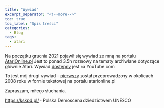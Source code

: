 ```yaml
---
title: "Wywiad"
excerpt_separator: "<!--more-->"
toc: true
toc_label: "Spis treści"
categories:
  - Blog
tags:
  - atari
---
```


Na początku grudnia 2021 pojawił się wywiad ze mną na portalu [AtariOnline.pl](http://atarionline.pl/v01/index.php?subaction=showfull&id=1637152163&archive=&start_from=0&ucat=1&ct=nowinki)
Jest to ponad 3.5h rozmowy na tematy archiwlane dotyczące głównie Atari.
Wywiad [dostępny](https://www.youtube.com/watch?v=aaTboZhySfQ) jest na YouTube.com

To jest mój drugi wywiad - [pierwszy](http://www.atari.org.pl/wywiad/michal-widera-(muro-ussr)/33) został przeprowadzony w okolicach 2008 roku w formie tekstowej na portalu atarionline.pl 

Zapraszam, miłego słuchania.

https://kskpd.pl/ - Polska Demoscena dziedzictwem UNESCO
